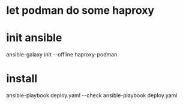 # let podman do some haproxy



# init ansible
ansible-galaxy init --offline haproxy-podman

# install 
 ansible-playbook deploy.yaml --check
 ansible-playbook deploy.yaml 
